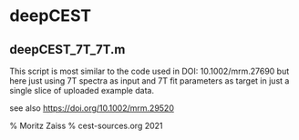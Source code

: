 # deepCEST

## deepCEST_7T_7T.m
This script is most similar to the code used in DOI: 10.1002/mrm.27690 
but here just using 7T spectra as input and 7T fit parameters as target
in just a single slice of uploaded example data.

see also
https://doi.org/10.1002/mrm.29520

% Moritz Zaiss
% cest-sources.org 2021

